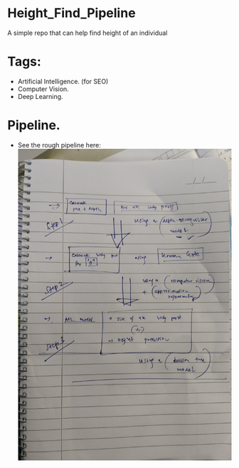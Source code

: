 # Height_Find_Pipeline
A simple repo that can help find height of an individual

# Tags:
- Artificial Intelligence. (for SEO)
- Computer Vision.
- Deep Learning.

# Pipeline.

- See the rough pipeline here:
<img src="process_0.jpg" height="700" width="500"></img>
